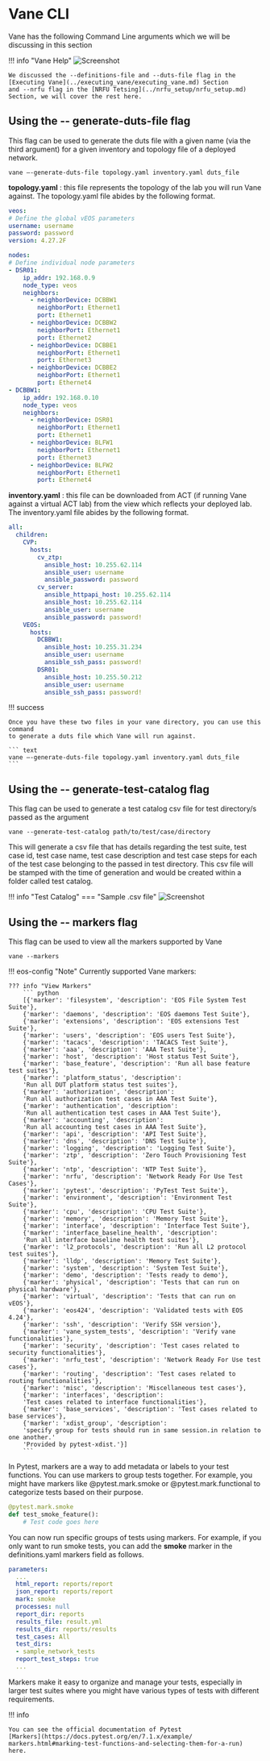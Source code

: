 # Vane CLI

Vane has the following Command Line arguments which we will be discussing in
this section

!!! info "Vane Help"
    ![Screenshot](../images/vane_cli.png)

    We discussed the --definitions-file and --duts-file flag in the
    [Executing Vane](../executing_vane/executing_vane.md) Section
    and --nrfu flag in the [NRFU Tetsing](../nrfu_setup/nrfu_setup.md)
    Section, we will cover the rest here.

## Using the -- generate-duts-file flag

This flag can be used to generate the duts file with a given name
(via the third argument) for a given inventory and topology file
of a deployed network.

``` text
vane –-generate-duts-file topology.yaml inventory.yaml duts_file
```

**topology.yaml** : this file represents the topology of the lab
you will run Vane against. The topology.yaml file abides by the following
format.

``` yaml title=" Sample topology.yaml" hl_lines="9-24"
veos:
# Define the global vEOS parameters
username: username
password: password
version: 4.27.2F

nodes:
# Define individual node parameters
- DSR01:
    ip_addr: 192.168.0.9
    node_type: veos
    neighbors:
      - neighborDevice: DCBBW1
        neighborPort: Ethernet1
        port: Ethernet1
      - neighborDevice: DCBBW2
        neighborPort: Ethernet1
        port: Ethernet2
      - neighborDevice: DCBBE1
        neighborPort: Ethernet1
        port: Ethernet3
      - neighborDevice: DCBBE2
        neighborPort: Ethernet1
        port: Ethernet4
- DCBBW1:
    ip_addr: 192.168.0.10
    node_type: veos
    neighbors:
      - neighborDevice: DSR01
        neighborPort: Ethernet1
        port: Ethernet1
      - neighborDevice: BLFW1
        neighborPort: Ethernet1
        port: Ethernet3
      - neighborDevice: BLFW2
        neighborPort: Ethernet1
        port: Ethernet4

```

**inventory.yaml** : this file can be downloaded from ACT (if running
Vane against a virtual ACT lab) from the view which reflects
your deployed lab. The inventory.yaml file abides by the following
format.

``` yaml title=" Sample inventory.yaml"
all:
  children:
    CVP:
      hosts:
        cv_ztp:
          ansible_host: 10.255.62.114
          ansible_user: username
          ansible_password: password
        cv_server:
          ansible_httpapi_host: 10.255.62.114
          ansible_host: 10.255.62.114
          ansible_user: username
          ansible_password: password!
    VEOS:
      hosts:
        DCBBW1:
          ansible_host: 10.255.31.234
          ansible_user: username
          ansible_ssh_pass: password!
        DSR01:
          ansible_host: 10.255.50.212
          ansible_user: username
          ansible_ssh_pass: password!

```

!!! success

    Once you have these two files in your vane directory, you can use this command
    to generate a duts file which Vane will run against.

    ``` text
    vane –-generate-duts-file topology.yaml inventory.yaml duts_file
    ```

## Using the -- generate-test-catalog flag

This flag can be used to generate a test catalog csv file for test directory/s passed
as the argument

``` text
vane --generate-test-catalog path/to/test/case/directory
```

This will generate a csv file that has details regarding the test suite, test case id, test case name,
test case description and test case steps for each of the test case belonging to the passed
in test directory. This csv file will be stamped with the time of generation and would be created within
a folder called test catalog.

!!! info "Test Catalog"
    === "Sample .csv file"
        ![Screenshot](../images/test_catalog_csv.png)

## Using the -- markers flag

This flag can be used to view all the markers supported by Vane

``` text
vane --markers
```

!!! eos-config "Note"
    Currently supported Vane markers:

    ??? info "View Markers"
        ``` python
        [{'marker': 'filesystem', 'description': 'EOS File System Test Suite'},
        {'marker': 'daemons', 'description': 'EOS daemons Test Suite'},
        {'marker': 'extensions', 'description': 'EOS extensions Test Suite'},
        {'marker': 'users', 'description': 'EOS users Test Suite'},
        {'marker': 'tacacs', 'description': 'TACACS Test Suite'},
        {'marker': 'aaa', 'description': 'AAA Test Suite'},
        {'marker': 'host', 'description': 'Host status Test Suite'},
        {'marker': 'base_feature', 'description': 'Run all base feature test suites'},
        {'marker': 'platform_status', 'description':
        'Run all DUT platform status test suites'},
        {'marker': 'authorization', 'description':
        'Run all authorization test cases in AAA Test Suite'},
        {'marker': 'authentication', 'description':
        'Run all authentication test cases in AAA Test Suite'},
        {'marker': 'accounting', 'description':
        'Run all accounting test cases in AAA Test Suite'},
        {'marker': 'api', 'description': 'API Test Suite'},
        {'marker': 'dns', 'description': 'DNS Test Suite'},
        {'marker': 'logging', 'description': 'Logging Test Suite'},
        {'marker': 'ztp', 'description': 'Zero Touch Provisioning Test Suite'},
        {'marker': 'ntp', 'description': 'NTP Test Suite'},
        {'marker': 'nrfu', 'description': 'Network Ready For Use Test Cases'},
        {'marker': 'pytest', 'description': 'PyTest Test Suite'},
        {'marker': 'environment', 'description': 'Environment Test Suite'},
        {'marker': 'cpu', 'description': 'CPU Test Suite'},
        {'marker': 'memory', 'description': 'Memory Test Suite'},
        {'marker': 'interface', 'description': 'Interface Test Suite'},
        {'marker': 'interface_baseline_health', 'description':
        'Run all interface baseline health test suites'},
        {'marker': 'l2_protocols', 'description': 'Run all L2 protocol test suites'},
        {'marker': 'lldp', 'description': 'Memory Test Suite'},
        {'marker': 'system', 'description': 'System Test Suite'},
        {'marker': 'demo', 'description': 'Tests ready to demo'},
        {'marker': 'physical', 'description': 'Tests that can run on physical hardware'},
        {'marker': 'virtual', 'description': 'Tests that can run on vEOS'},
        {'marker': 'eos424', 'description': 'Validated tests with EOS 4.24'},
        {'marker': 'ssh', 'description': 'Verify SSH version'},
        {'marker': 'vane_system_tests', 'description': 'Verify vane functionalities'},
        {'marker': 'security', 'description': 'Test cases related to security functionalities'},
        {'marker': 'nrfu_test', 'description': 'Network Ready For Use test cases'},
        {'marker': 'routing', 'description': 'Test cases related to routing functionalities'},
        {'marker': 'misc', 'description': 'Miscellaneous test cases'},
        {'marker': 'interfaces', 'description':
        'Test cases related to interface functionalities'},
        {'marker': 'base_services', 'description': 'Test cases related to base services'},
        {'marker': 'xdist_group', 'description':
        'specify group for tests should run in same session.in relation to one another.'
        'Provided by pytest-xdist.'}]
        ```

In Pytest, markers are a way to add metadata or labels to your test functions.
You can use markers to group tests together.
For example, you might have markers like @pytest.mark.smoke or @pytest.mark.functional
to categorize tests based on their purpose.

``` python
@pytest.mark.smoke
def test_smoke_feature():
    # Test code goes here
```

You can now run specific groups of tests using markers. For example,
if you only want to run smoke tests, you can add the **smoke** marker
in the definitions.yaml markers field as follows.

``` yaml title="definitions.yaml" hl_lines="5"
parameters:
  ...
  html_report: reports/report
  json_report: reports/report
  mark: smoke
  processes: null
  report_dir: reports
  results_file: result.yml
  results_dir: reports/results
  test_cases: All
  test_dirs: 
  - sample_network_tests
  report_test_steps: true
  ...
```

Markers make it easy to organize and manage your tests,
especially in larger test suites where you might have various
types of tests with different requirements.

!!! info

    You can see the official documentation of Pytest
    [Markers](https://docs.pytest.org/en/7.1.x/example/
    markers.html#marking-test-functions-and-selecting-them-for-a-run) here.
